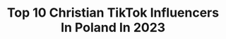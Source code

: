 ---
title: Top 10 Christian TikTok Influencers In Poland In 2023
description: >-
  Find top christian TikTok influencers in Poland in 2023. Most popular hashtags: #dlaciebie #dc #foryou #fyp.
platform: TikTok
hits: 9
text_top: Identify the most popular TikTok influencers on inBeat.
text_bottom: Our platform aggregates 9 TikTok influencers like this in Poland for you to work with.
profiles:
  - username: "igorek.t"
    fullname: >-
      IgorQ 🥀
    bio: >-
      👻 srebrny_vi 📷 igor__wagner
    location: "Poland"
    followers: 268300
    engagement: 1782
    commentsToLikes: 0.013400
    id: ckbbdha9o2d9u0j23rm9wp6qh
    verified: false
    hashtags: "#jezus, #milosierdzie, #chrze, #jesus"
  - username: "lightostanfield"
    fullname: >-
      Lighto Stanfield
    bio: >-
      He 23 DM dirksmuppets.exe for your custom made homestuck plushies
    location: "Poland"
    followers: 5500
    engagement: 2403
    commentsToLikes: 0.050469
    id: ck8nitm3m78am0j78vhgao1tc
    verified: false
    hashtags: "#homestuck, #duet, #davestrider, #succubusdavestrider"
  - username: "dziankowski"
    fullname: >-
      Sławomir Dziankowski
    bio: >-
      codzienne życie księdza rzymskokatolickiego
    location: "Poland"
    followers: 150400
    engagement: 1034
    commentsToLikes: 0.035769
    id: cka7o4tt4zzza0i78k210nqbt
    verified: false
    hashtags: "#dziankowski, #przestawiony, #wiara, #duet"
  - username: "kkatarynaa"
    fullname: >-
      kataryna
    bio: >-
      18 siemaneczko ziomeczki witam w mojej kuchni
    location: "Poland"
    followers: 20300
    engagement: 1283
    commentsToLikes: 0.024069
    id: ckb9qicaimk8k0j23xv39tzj5
    verified: false
    hashtags: "#fyp, #dc, #foryou, #touczuciekiedy"
  - username: "stysio"
    fullname: >-
      Staś Wołosz
    bio: >-
      I’m trying TikTok again 🔥 Wanna see more? 🔥 ☝🏻 Check out my social media ☝🏻
    location: "Poland"
    followers: 55500
    engagement: 1193
    commentsToLikes: 0.012206
    id: ck8owjv1ey7io0j783w0gopt2
    verified: false
    hashtags: "#fyp, #dc, #foryoupage, #dlaciebie"
  - username: "zgoda_fc"
    fullname: >-
      Zgoda FC
    bio: >-
      🏆 Największy sklep piłkarski 🇵🇱 🌍 Shipping worldwide ⚽️ 👉 www.zgodafc.pl
    location: "Poland"
    followers: 23000
    engagement: 1373
    commentsToLikes: 0.043773
    id: cka5y8h1wh5yn0i781tr3m203
    verified: false
    hashtags: "#football, #pilkanozna, #turzadzifutbol, #juventus"
  - username: "dzieckozmadrytu"
    fullname: >-
      dzieckozmadrytu
    bio: >-
      czasem jestem śmieszna, serio instagram: dzieckozmadrytu 🍒
    location: "Poland"
    followers: 17200
    engagement: 1128
    commentsToLikes: 0.054501
    id: ck9dv3lbij3zj0j78arsej0vx
    verified: false
    hashtags: "#polska, #poland, #foryoupage, #footballgirl"
  - username: "pomvzvny"
    fullname: >-
      pomvzvny
    bio: >-
      RJ biznes: pomvzvny@gmail.com
    location: "Poland"
    followers: 52400
    engagement: 631
    commentsToLikes: 0.035719
    id: ckdbd8u0c73650j23zg5ygerz
    verified: false
    hashtags: "#vlog, #doglover, #headtattoo, #dziarki"
  - username: "sami_23a"
    fullname: >-
      Sami
    bio: >-
      Check allemaal de link 🔗
    location: "Poland"
    followers: 10500
    engagement: 467
    commentsToLikes: 0.032339
    id: ckad5er7eu3nf0i78ysdnuyij
    verified: false
    hashtags: "#ronaldo, #boef, #gewoonboefman, #foryou"
---